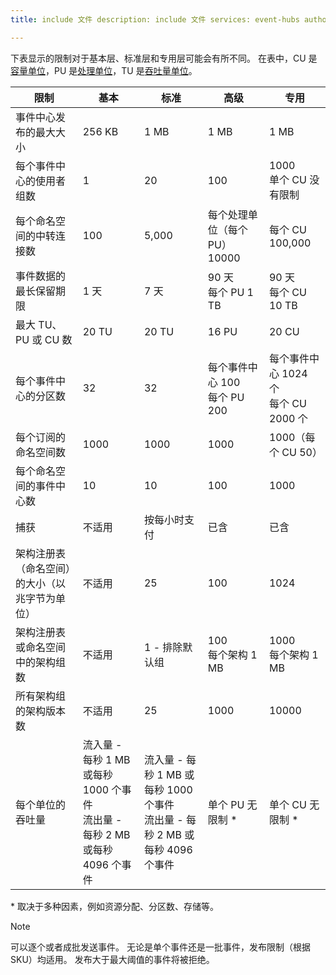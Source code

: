 ```yaml
---
title: include 文件 description: include 文件 services: event-hubs author: spelluru ms.service: event-hubs ms.topic: include ms.date: 05/25/2021 ms.author: spelluru ms.custom: "include file","fasttrack-edit","iot","event-hubs"

---
```


下表显示的限制对于基本层、标准层和专用层可能会有所不同。 在表中，CU 是[容量单位](../articles/event-hubs/event-hubs-dedicated-overview.md)，PU 是[处理单位](../articles/event-hubs/event-hubs-scalability.md#processing-units)，TU 是[吞吐量单位](../articles/event-hubs/event-hubs-scalability.md#throughput-units)。 

| 限制 | 基本 | 标准 | 高级 |  专用 |
| ----- | ----- | -------- | -------- | --------- | 
| 事件中心发布的最大大小 | 256 KB | 1 MB | 1 MB |  1 MB |
| 每个事件中心的使用者组数 | 1 | 20 | 100 | 1000<br/>单个 CU 没有限制  |
| 每个命名空间的中转连接数 | 100 | 5,000 | 每个处理单位（每个 PU）10000 | 每个 CU 100,000 |
| 事件数据的最长保留期限 | 1 天 | 7 天 | 90 天<br/>每个 PU 1 TB | 90 天<br/>每个 CU 10 TB |
| 最大 TU、PU 或 CU 数 |20 TU | 20 TU | 16 PU | 20 CU |
| 每个事件中心的分区数 | 32 | 32 | 每个事件中心 100 <br/>每个 PU 200 | 每个事件中心 1024 个<br/> 每个 CU 2000 个 |
| 每个订阅的命名空间数 | 1000 | 1000 | 1000 | 1000（每个 CU 50） |
| 每个命名空间的事件中心数 | 10 | 10 | 100 | 1000 |
| 捕获 | 不适用 | 按每小时支付 | 已含 | 已含 |
| 架构注册表（命名空间）的大小（以兆字节为单位） | 不适用 | 25 | 100 | 1024 |
| 架构注册表或命名空间中的架构组数 | 不适用 | 1 - 排除默认组 | 100 <br/>每个架构 1 MB | 1000<br/>每个架构 1 MB |
| 所有架构组的架构版本数 | 不适用 | 25 | 1000 | 10000 |
| 每个单位的吞吐量 | 流入量 - 每秒 1 MB 或每秒 1000 个事件<br/>流出量 - 每秒 2 MB 或每秒 4096 个事件 | 流入量 - 每秒 1 MB 或每秒 1000 个事件<br/>流出量 - 每秒 2 MB 或每秒 4096 个事件 | 单个 PU 无限制 * | 单个 CU 无限制 * |

\* 取决于多种因素，例如资源分配、分区数、存储等。 
 

> [!NOTE]
> 可以逐个或者成批发送事件。 无论是单个事件还是一批事件，发布限制（根据 SKU）均适用。 发布大于最大阈值的事件将被拒绝。

